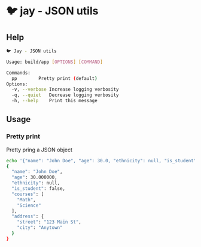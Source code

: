 # 🐦 jay - JSON utils

## Help

```sh
🐦 Jay - JSON utils

Usage: build/app [OPTIONS] [COMMAND]

Commands:
  pp		Pretty print (default)
Options:
  -v, --verbose	Increase logging verbosity
  -q, --quiet	Decrease logging verbosity
  -h, --help	Print this message
```

## Usage

### Pretty print

Pretty pring a JSON object

```sh
echo '{"name": "John Doe", "age": 30.0, "ethnicity": null, "is_student": false, "courses": ["Math", "Science"], "address": {"street": "123 Main St", "city": "Anytown"}}' | jay pp
{
  "name": "John Doe",
  "age": 30.000000,
  "ethnicity": null,
  "is_student": false,
  "courses": [
    "Math",
    "Science"
  ],
  "address": {
    "street": "123 Main St",
    "city": "Anytown"
  }
}
```
